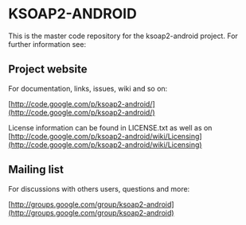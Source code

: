 # KSOAP2-ANDROID

This is the master code repository for the ksoap2-android project. For further information see:

## Project website

For documentation, links, issues, wiki and so on:

 [http://code.google.com/p/ksoap2-android/](http://code.google.com/p/ksoap2-android/)

License information can be found in LICENSE.txt as well as on
[http://code.google.com/p/ksoap2-android/wiki/Licensing](http://code.google.com/p/ksoap2-android/wiki/Licensing)

## Mailing list

For discussions with others users, questions and more:

 [http://groups.google.com/group/ksoap2-android](http://groups.google.com/group/ksoap2-android)





